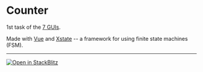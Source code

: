 # Counter

1st task of the [7 GUIs](https://eugenkiss.github.io/7guis).

Made with [Vue](https://vuejs.org/) and [Xstate](https://stately.ai/docs) -- a framework for using finite state machines (FSM).

---

[![Open in StackBlitz](https://developer.stackblitz.com/img/open_in_stackblitz.svg)](https://stackblitz.com/github/tsxoxo/7GUIs-Xstate-Vue--1.Counter)
